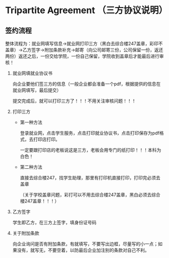 # Tripartite Agreement （三方协议说明）

## 签约流程

整体流程为：就业网填写信息→就业网打印三方（黑白去综合楼247盖章，彩印不盖章）→乙方签字→附加条款补充→邮寄（向公司邮寄三份，公司保留一份，返还两份）返还之后，一份交给学院，一份自己保留，学院收到盖章后才能最后进行审核！

1. 就业网填就业协议书

    向企业要他们签三方的信息（一般企业都会准备一个pdf，根据提供的信息在就业网填写，最后提交）

    提交完成后，就可以打印三方了！！！不用关注审核问题！！！

2. 打印三方

    * 第一种方法

        登录就业网，点击学生服务，点击打印就业协议书，点击打印保存为pdf格式，去打印店打印。

        一定要跟打印店的老板说这是三方，老板会用专门的纸打印！！！本科为白色！

    * 第二种方法

        直接去综合楼247，找学生助理，那里有打印机直接打印，打印完必须去盖章

        （关于学校盖章问题，彩打可以不用去综合楼247盖章，黑白必须去综合楼247盖章！！！）

3. 乙方签字

    学生即乙方，在三方上签字，填身份证号码

4. 关于附加条款

    向企业询问是否有附加条款，有就填写，不要写出边框，尽量写的小一点；如果没有，就写无，不要空着，以防最后企业加注别的条款对自己不利。
